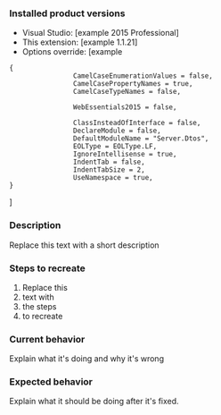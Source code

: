 ### Installed product versions
- Visual Studio: [example 2015 Professional]
- This extension: [example 1.1.21]
- Options override: [example
```
{
                CamelCaseEnumerationValues = false,
                CamelCasePropertyNames = true,
                CamelCaseTypeNames = false,

                WebEssentials2015 = false,

                ClassInsteadOfInterface = false,
                DeclareModule = false,
                DefaultModuleName = "Server.Dtos",
                EOLType = EOLType.LF,
                IgnoreIntellisense = true,
                IndentTab = false,
                IndentTabSize = 2,
                UseNamespace = true,            
}
```
]

### Description
Replace this text with a short description

### Steps to recreate
1. Replace this
2. text with 
3. the steps
4. to recreate

### Current behavior
Explain what it's doing and why it's wrong

### Expected behavior
Explain what it should be doing after it's fixed.
